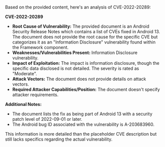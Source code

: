 Based on the provided content, here's an analysis of CVE-2022-20289:

**CVE-2022-20289**

*   **Root Cause of Vulnerability:** The provided document is an Android Security Release Notes which contains a list of CVEs fixed in Android 13. The document does not provide the root cause for the specific CVE but categorizes it as an "Information Disclosure" vulnerability found within the Framework component.
*   **Weaknesses/Vulnerabilities Present:** Information Disclosure vulnerability.
*  **Impact of Exploitation:** The impact is information disclosure, though the specific data disclosed is not detailed. The severity is rated as "Moderate".
*   **Attack Vectors:** The document does not provide details on attack vectors.
*   **Required Attacker Capabilities/Position:** The document doesn't specify attacker requirements.

**Additional Notes:**

*   The document lists the fix as being part of Android 13 with a security patch level of 2022-09-01 or later.
*   The Android bug ID associated with the vulnerability is A-203683960.

This information is more detailed than the placeholder CVE description but still lacks specifics regarding the actual vulnerability.